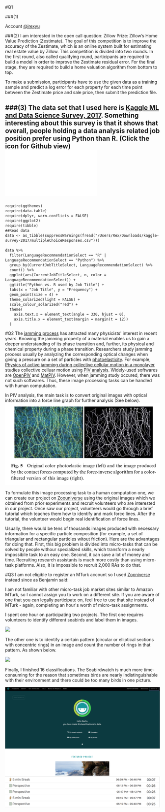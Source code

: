 #Q1

###(1)

Account [@irexyu](https://www.kaggle.com/irexyu)

###(2)
I am interested in the open call question: Zillow Prize: Zillow’s Home Value Prediction (Zestimate). The goal of this competition is to improve the accuracy of the Zestimate, which is an online system built for estimating real estate value by Zillow. This competition is divided into two rounds. In the first round, also called qualifying round, participants are required to build a model in order to improve the Zestimate residual error. For the final stage, they are required to build a home valuation algorithm from bottom to top. 

To make a submission, participants have to use the given data as a training sample and predict a log error for each property for each time point between the Zestimate price and sale price, then submit the prediction file.

###(3)
The data set that I used here is [Kaggle ML and Data Science Survey, 2017](https://www.kaggle.com/kaggle/kaggle-survey-2017). 
Something interesting about this survey is that it shows that overall, people holding a data analysis related job position prefer using Python than R.
(Click the icon for Github view)
![](YuLiqiangHw5_figures/YuLiqiangHw5Q1(3).pdf)
--

	require(ggthemes)
	require(data.table)
	require(dplyr, warn.conflicts = FALSE)
	require(ggplot2)
	require(tibble)
	##Read data
	data <- as_tibble(suppressWarnings(fread("/Users/Rex/Downloads/kaggle-survey-2017/multipleChoiceResponses.csv")))
	
	data %>%
	  filter(LanguageRecommendationSelect == "R" | LanguageRecommendationSelect == "Python") %>%
	  group_by(CurrentJobTitleSelect, LanguageRecommendationSelect) %>%
	  count() %>%
	  ggplot(aes(CurrentJobTitleSelect, n, color = LanguageRecommendationSelect)) +
	  ggtitle("Python vs. R used by Job Title") +
	  labs(x = "Job Title", y = "Frequency") +
	  geom_point(size = 4) +
	  theme_solarized(light = FALSE) +
	  scale_colour_solarized("red") +
	  theme(
	    axis.text.x = element_text(angle = 330, hjust = 0),
	    axis.title.x = element_text(margin = margin(t = 12))
	  )

#Q2
The [jamming process](https://en.wikipedia.org/wiki/Jamming_(physics)) has attracted many physicists' interest in recent years. Knowing the jamming property of a material enables us to gain a deeper understanding of its phase transition and, further, its physical and chemical property during a phase transition. Researchers study jamming process usually by analyzing the corresponding optical changes when giving a pressure on a set of particles with [photoelasticity](https://en.wikipedia.org/wiki/Photoelasticity). For example, [Physics of active jamming during collective cellular motion in a monolayer](http://www.pnas.org/content/112/50/15314.full.pdf) studies collective celluar motion using [PIV analysis](https://en.wikipedia.org/wiki/Particle_image_velocimetry). Widely-used softwares are [OpenPIV](http://www.openpiv.net) and [MatPIV](http://folk.uio.no/jks/matpiv/). However, when jamming study occured, there was not such softwares. Thus, these image processing tasks can be handled with human computation.

In PIV analysis, the main task is to convert original images with optical information into a force line graph for further analysis (See below).
![](YuLiqiangHw5_figures/jamming.png)

To formulate this image processing task to a human computation one, we can create our project on [Zoouniverse](https://www.zooniverse.org) using the original images which we obtained from prior experiments and recruit volunteers who are interested in our project. Once saw our project, volunteers would go through a brief tutorial which teaches them how to identify and mark force lines. After the tutorial, the volunteer would begin real identification of force lines. 

Usually, there would be tens of thousands images produced with necessary information for a specific particle composition (for example, a set of triangular and rectangular particles witout friction). Here are the advantages for doing that. First, this big problem is divided into micro-tasks that can be solved by people withour specialized skills, which transform a nearly impossibile task to an easy one. Second, it can save a lot of money and time. Recruiting research assistants is much more costly than using micro-task platforms. Also, it is impossible to recruit 2,000 RAs to do that.




#Q3
I am not eligible to register an MTurk account so I used [Zooniverse](https://www.zooniverse.org/) instead since as Benjamin said: 
>
I am not familiar with other micro-task job market sites similar to Amazon MTurk, so I cannot assign you to work on a different site. If you are aware of one that you can legally participate on, feel free to use that site instead of MTurk - again, completing an hour's worth of micro-task assignments.

I spent one hour on participating two projects. The first one requires volunteers to identify different seabirds and label them in images. 

![](YuLiqiangHw5_figures/seabird.png)

The other one is to identify a certain pattern (circular or elliptical sections with concentric rings) in an image and count the number of rings in that pattern. As shown below.

![](YuLiqiangHw5_figures/steelpan.png)

Finally, I finished 16 classifications. The Seabirdwatch is much more time-consuming for the reason that sometimes birds are nearly indistinguishable with their environment and there could be too many birds in one picture.

![](YuLiqiangHw5_figures/result.png)
![](YuLiqiangHw5_figures/timespent.png)

	